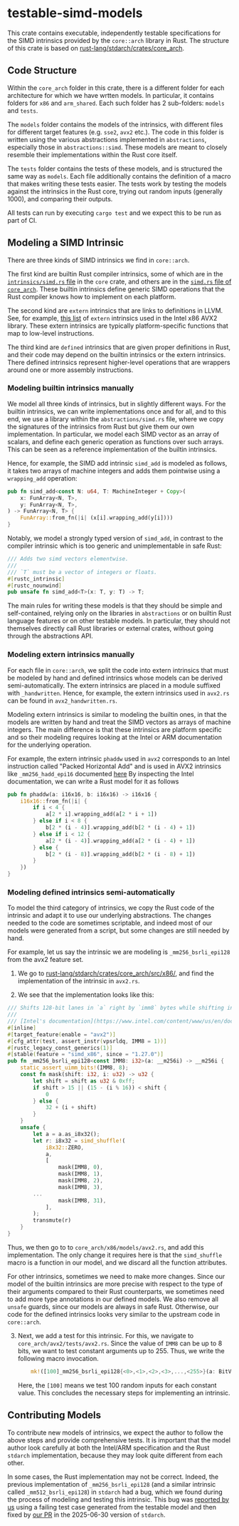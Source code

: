 # testable-simd-models

This crate contains executable, independently testable specifications
for the SIMD intrinsics provided by the `core::arch` library in Rust. 
The structure of this crate is based on [rust-lang/stdarch/crates/core_arch](https://github.com/rust-lang/stdarch/tree/master/crates/core_arch).

## Code Structure
Within the `core_arch` folder in this crate, there is a different
folder for each architecture for which we have wrtten models. 
In particular, it contains folders for `x86` and `arm_shared`.
Each such folder has 2 sub-folders: `models` and `tests`. 

The `models` folder contains the models of the intrinsics, with
different files for different target features (e.g. `sse2`, `avx2`
etc.). The code in this folder is written using the various
abstractions implemented in `abstractions`, especially those in
`abstractions::simd`. These models are meant to closely
resemble their implementations within the Rust core itself.

The `tests` folder contains the tests of these models, and is
structured the same way as `models`. Each file additionally contains
the definition of a macro that makes writing these tests easier. The
tests work by testing the models against the intrinsics in the Rust
core, trying out random inputs (generally 1000), and comparing their
outputs.

All tests can run by executing `cargo test` and we expect this to be
run as part of CI.

## Modeling a SIMD Intrinsic

There are three kinds of SIMD intrinsics we find in `core::arch`.

The first kind are builtin Rust compiler intrinsics, some of which are 
in the [`intrinsics/simd.rs` file](https://github.com/model-checking/verify-rust-std/blob/main/library/core/src/intrinsics/simd.rs)
in the `core` crate, and others are in the [`simd.rs` file of `core_arch`](https://github.com/model-checking/verify-rust-std/blob/main/library/stdarch/crates/core_arch/src/simd.rs).
These builtin intrinsics define generic SIMD operations that the Rust compiler knows how to implement on each platform.

The second kind are `extern` intrinsics that are links to definitions in LLVM.
See, for example, [this list](https://github.com/rust-lang/stdarch/blob/master/crates/core_arch/src/x86/avx2.rs#L3596C8-L3596C14)
of `extern` intrinsics used in the Intel x86 AVX2 library.
These extern intrinsics are typically platform-specific functions that map to low-level instructions.

The third kind are `defined` intrinsics that are given proper definitions in Rust, and their code may
depend on the builtin intrinsics or the extern intrinsics. There defined intrinsics represent higher-level
operations that are wrappers around one or more assembly instructions.

### Modeling builtin intrinsics manually

We model all three kinds of intrinsics, but in slightly different
ways.  For the builtin intrinsics, we can write implementations once
and for all, and to this end, we use a library within the
`abstractions/simd.rs` file, where we copy the signatures of the
intrinsics from Rust but give them our own implementation. In
particular, we model each SIMD vector as an array of scalars, and
define each generic operation as functions over such arrays. This can
be seen as a reference implementation of the builtin intrinsics.

Hence, for example, the SIMD add intrinsic `simd_add` is modeled as follows,
it takes two arrays of machine integers and adds them pointwise using a
`wrapping_add` operation:

```rust
pub fn simd_add<const N: u64, T: MachineInteger + Copy>(
    x: FunArray<N, T>,
    y: FunArray<N, T>,
) -> FunArray<N, T> {
    FunArray::from_fn(|i| (x[i].wrapping_add(y[i])))
}
```

Notably, we model a strongly typed version of `simd_add`, in contrast to the compiler
intrinsic which is too generic and unimplementable in safe Rust:

```rust
/// Adds two simd vectors elementwise.
///
/// `T` must be a vector of integers or floats.
#[rustc_intrinsic]
#[rustc_nounwind]
pub unsafe fn simd_add<T>(x: T, y: T) -> T;
```

The main rules for writing these models is that they should be simple and self-contained,
relying only on the libraries in `abstractions` or on builtin Rust language features or on
other testable models. In particular, they should not themselves directly call Rust libraries
or external crates, without going through the abstractions API.


### Modeling extern intrinsics manually

For each file in `core::arch`, we split the code into extern
intrinsics that must be modeled by hand and defined intrinsics whose
models can be derived semi-automatically. The extern intrinsics are
placed in a module suffixed with `_handwritten`. Hence, for example,
the extern intrinsics used in `avx2.rs` can be found in `avx2_handwritten.rs`.

Modeling extern intrinsics is similar to modeling the builtin ones,
in that the models are written by hand and treat the SIMD vectors
as arrays of machine integers. The main difference is that these intrinsics
are platform specific and so their modeling requires looking at the Intel or ARM
documentation for the underlying operation.

For example, the extern intrinsic `phaddw` used in `avx2` corresponds to an
Intel instruction called "Packed Horizontal Add" and is used in AVX2 intrinsics
like `_mm256_hadd_epi16` documented [here](https://www.intel.com/content/www/us/en/docs/intrinsics-guide/index.html#text=_mm256_hadd_epi16&ig_expand=3667_)
By inspecting the Intel documentation, we can write a Rust model for it
as follows 

```rust
pub fn phaddw(a: i16x16, b: i16x16) -> i16x16 {
    i16x16::from_fn(|i| {
        if i < 4 {
            a[2 * i].wrapping_add(a[2 * i + 1])
        } else if i < 8 {
            b[2 * (i - 4)].wrapping_add(b[2 * (i - 4) + 1])
        } else if i < 12 {
            a[2 * (i - 4)].wrapping_add(a[2 * (i - 4) + 1])
        } else {
            b[2 * (i - 8)].wrapping_add(b[2 * (i - 8) + 1])
        }
    })
}
```

### Modeling defined intrinsics semi-automatically

To model the third category of intrinsics, we copy the Rust code of
the intrinsic and adapt it to use our underlying abstractions.  The
changes needed to the code are sometimes scriptable, and indeed most
of our models were generated from a script, but some changes are still
needed by hand.

For example, let us say the intrinsic we are modeling is
`_mm256_bsrli_epi128` from the avx2 feature set.

1. We go to [rust-lang/stdarch/crates/core_arch/src/x86/](https://github.com/rust-lang/stdarch/tree/master/crates/core_arch/src/x86/), and find the implementation of the intrinsic in `avx2.rs`.

2. We see that the implementation looks like this:
``` rust
/// Shifts 128-bit lanes in `a` right by `imm8` bytes while shifting in zeros.
///
/// [Intel's documentation](https://www.intel.com/content/www/us/en/docs/intrinsics-guide/index.html#text=_mm256_bsrli_epi128)
#[inline]
#[target_feature(enable = "avx2")]
#[cfg_attr(test, assert_instr(vpsrldq, IMM8 = 1))]
#[rustc_legacy_const_generics(1)]
#[stable(feature = "simd_x86", since = "1.27.0")]
pub fn _mm256_bsrli_epi128<const IMM8: i32>(a: __m256i) -> __m256i {
    static_assert_uimm_bits!(IMM8, 8);
    const fn mask(shift: i32, i: u32) -> u32 {
        let shift = shift as u32 & 0xff;
        if shift > 15 || (15 - (i % 16)) < shift {
            0
        } else {
            32 + (i + shift)
        }
    }
    unsafe {
        let a = a.as_i8x32();
        let r: i8x32 = simd_shuffle!(
            i8x32::ZERO,
            a,
            [
                mask(IMM8, 0),
                mask(IMM8, 1),
                mask(IMM8, 2),
                mask(IMM8, 3),
		...
                mask(IMM8, 31),
            ],
        );
        transmute(r)
    }
}
```

Thus, we then go to to `core_arch/x86/models/avx2.rs`, and add this implementation.
The only change it requires here is that the `simd_shuffle` macro is a function in our model,
and we discard all the function attributes.

For other intrinsics, sometimes we need to make more changes. Since our model of the builtin intrinsics
are more precise with respect to the type of their arguments compared to their Rust counterparts, we
sometimes need to add more type annotations in our defined models. We also remove all `unsafe` guards,
since our models are always in safe Rust. Otherwise, our code for the defined intrinsics looks very
similar to the upstream code in `core::arch`.
  
3. Next, we add a test for this intrinsic. For this, we navigate to `core_arch/avx2/tests/avx2.rs`. Since the value of
   `IMM8` can be up to 8 bits, we want to test constant arguments up to 255. Thus, we write the following macro invocation.
   ```rust
	   mk!([100]_mm256_bsrli_epi128{<0>,<1>,<2>,<3>,...,<255>}(a: BitVec));
   ```
   Here, the `[100]` means we test 100 random inputs for each constant value. This concludes the necessary steps for implementing an intrinsic.


## Contributing Models

To contribute new models of intrinsics, we expect the author to follow
the above steps and provide comprehensive tests.  It is important that
the model author look carefully at both the Intel/ARM specification
and the Rust `stdarch` implementation, because they may look quite different
from each other. 

In some cases, the Rust implementation may not be correct.
Indeed, the previous implementation of `_mm256_bsrli_epi128` (and a
similar intrinsic called `_mm512_bsrli_epi128`) in `stdarch` had a
bug, which we found during the process of modeling and testing this
intrinsic. This bug was [reported by
us](https://github.com/rust-lang/stdarch/issues/1822) using a failing
test case generated from the testable model and then fixed by [our
PR](https://github.com/rust-lang/stdarch/pull/1823) in the 2025-06-30
version of `stdarch`.
